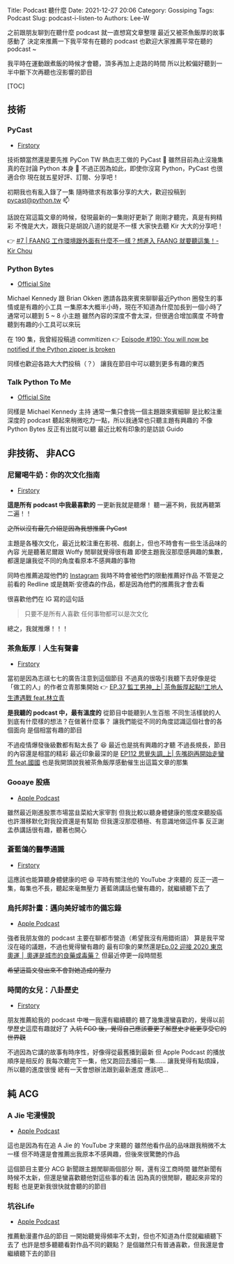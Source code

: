 Title: Podcast 聽什麼
Date: 2021-12-27 20:06
Category: Gossiping
Tags: Podcast
Slug: podcast-i-listen-to
Authors: Lee-W

之前跟朋友聊到在聽什麼 podcast 就一直想寫文章整理
最近又被茶魚飯厚的故事感動了
決定來推薦一下我平常有在聽的 podcast
也歡迎大家推薦平常在聽的 podcast ~

<!--more-->

我平時在運動跟煮飯的時候才會聽，頂多再加上走路的時間
所以比較偏好聽到一半中斷下次再聽也沒影響的節目

[TOC]

## 技術
### PyCast
* [Firstory](https://open.firstory.me/user/pycast)

技術類當然還是要先推 PyCon TW 熱血志工做的 PyCast 🤩
雖然目前為止沒幾集真的在討論 Python 本身 🤔
不過正因為如此，即使你沒寫 Python，PyCast 也很適合你
現在就五星好評、訂閱、分享吧！

初期我也有亂入錄了一集
隨時徵求有故事分享的大大，歡迎投稿到 [pycast@python.tw](mailto:pycast@python.tw) 📫

話說在寫這篇文章的時候，發現最新的一集剛好更新了
剛剛才聽完，真是有夠精彩
不愧是大大，跟我只是胡說八道的就是不一樣
大家快去聽 Kir 大大的分享吧！

👉 [#7 | FAANG 工作環境跟外面有什麼不一樣？想進入 FAANG 就要聽這集！- Kir Chou](https://pycast.firstory.io/episodes/ckxnh7hxq2s3s0966ghtw3qzq)

### Python Bytes
* [Official Site](https://pythonbytes.fm/)

Michael Kennedy 跟 Brian Okken 邀請各路來賓來聊聊最近Python 圈發生的事情或是有趣的小工具
一集原本大概半小時，現在不知道為什麼加長到一個小時了
通常可以聽到 5 ~ 8 小主題
雖然內容的深度不會太深，但很適合增加廣度
不時會聽到有趣的小工具可以來玩

在 190 集，我曾經投稿過 commitizen
👉 [Episode #190: You will now be notified if the Python zipper is broken](https://pythonbytes.fm/episodes/show/190/you-will-now-be-notified-if-the-python-zipper-is-broken)

同樣也歡迎各路大大們投稿（？）
讓我在節目中可以聽到更多有趣的東西

### Talk Python To Me
* [Official Site](https://talkpython.fm/)

同樣是 Michael Kennedy 主持
通常一集只會挑一個主題跟來賓細聊
是比較注重深度的 podcast
聽起來稍微吃力一點，所以我通常也只聽主題有興趣的
不像 Python Bytes 反正有出就可以聽
最近比較有印象的是訪談 Guido

## 非技術、 非ACG

### **尼爾喝牛奶：你的次文化指南**
* [Firstory](https://open.firstory.me/user/neildrinkmilk)

**這是所有 podcast 中我最喜歡的**
一更新我就是聽爆！
聽一遍不夠，我就再聽第二遍！！

~~之所以沒有最先介紹是因為我想推廣 PyCast~~

主題是各種次文化，最近比較注重在影視、戲劇上，但也不時會有一些生活品味的內容
光是聽著尼爾跟 Woffy 閒聊就覺得很有趣
即使主題我沒那麼感興趣的集數，都還是讓我從不同的角度看原本不感興趣的事物

同時也推薦追蹤他們的 [Instagram](https://www.instagram.com/neildrinkmilk/?hl=zh-tw)
我時不時會被他們的限動推薦好作品
不管是之前看的 Redline 或是魏斯·安德森的作品，都是因為他們的推薦我才會去看

很喜歡他們在 IG 寫的這句話

> 只要不是所有人喜歡
> 任何事物都可以是次文化

總之，我就推爆！！！

### 茶魚飯厚︱人生有聲書
* [Firstory](https://open.firstory.me/user/ckko44ubvyfnr08647u00mpxg)

當初是因為志祺七七的廣告注意到這個節目
不過真的很吸引我聽下去好像是從「做工的人」的作者立青那集開始
👉 [EP.37 監工男神_上| 茶魚飯厚起點!!工地人生遭遇戰 feat.林立青](https://open.firstory.me/story/ckmlmfpmr9v2s0841e0f27c60)

**是我聽的 podcast 中，最有溫度的**
從節目中能聽到人生百態
不同生活樣貌的人到底有什麼樣的想法？在做著什麼事？
讓我們能從不同的角度認識這個社會的各個面向
是個相當有趣的節目

不過疫情爆發後級數都有點太長了 😆
最近也是挑有興趣的才聽
不過長規長，節目的內容還是相當的精彩
最近印象最深的是 [EP112 思覺失調_上| 先嘴砲再開始走蠻荒 feat.國國](https://open.firstory.me/story/ckwm9078m2fbw0901qbcprbuw)
也是我開頭說我被茶魚飯厚感動催生出這篇文章的那集

### Gooaye 股癌
* [Apple Podcast](https://podcasts.apple.com/tw/podcast/gooaye-%E8%82%A1%E7%99%8C/id1500839292)

雖然最近剛進股票市場當韭菜給大家宰割
但我比較以聽身體健康的態度來聽股癌
也許潛移默化對我投資還是有幫助
但我還沒那麼積極、有意識地做這件事
反正謝孟恭講話很有趣，聽著也開心

### 蒼藍鴿的醫學通識
* [Firstory](https://open.firstory.me/user/bluepigeon0810)

這應該也能算聽身體健康的吧 😆
平時有關注他的 YouTube 才來聽的
反正一週一集，每集也不長，聽起來毫無壓力
蒼藍鴿講話也蠻有趣的，就繼續聽下去了

### 烏托邦計畫：邁向美好城市的備忘錄
* [Apple Podcast](https://podcasts.apple.com/tw/podcast/%E7%83%8F%E6%89%98%E9%82%A6%E8%A8%88%E7%95%AB-%E9%82%81%E5%90%91%E7%BE%8E%E5%A5%BD%E5%9F%8E%E5%B8%82%E7%9A%84%E5%82%99%E5%BF%98%E9%8C%84/id1578610001)

強者我朋友做的 podcast
主要在聊都市營造（希望我沒有用錯術語）
算是我平常沒在碰的議題，不過也覺得蠻有趣的
最有印象的果然還是[Ep.02 迎接 2020 東京奧運 │ 奧運是城市的良藥或毒藥？](https://podcasts.apple.com/tw/podcast/%E7%83%8F%E6%89%98%E9%82%A6%E8%A8%88%E7%95%AB-%E9%82%81%E5%90%91%E7%BE%8E%E5%A5%BD%E5%9F%8E%E5%B8%82%E7%9A%84%E5%82%99%E5%BF%98%E9%8C%84/id1578610001?i=1000530230919)
但最近停更一段時間惹

~~希望這篇文發出來不會對她造成的壓力~~

### 時間的女兒：八卦歷史
* [Firstory](https://open.firstory.me/user/ckk3h10i0eyx50876bs2p0dxr)

朋友推薦給我的 podcast 中唯一我還有繼續聽的
聽了幾集還蠻喜歡的，覺得以前學歷史這麼有趣就好了
~~入坑 FGO 後，覺得自己應該要更了解歷史才能更享受它的世界觀~~

不過因為它講的故事有時序性，好像得從最舊播到最新
但 Apple Podcast 的播放順序是相反的
我每次聽完下一集，他又跑回去播前一集......
讓我覺得有點煩躁，所以聽的進度很慢
總有一天會想辦法跟到最新進度
應該吧...

## 純 ACG
### A Jie 宅漫慢說
* [Apple Podcast](https://podcasts.apple.com/tw/podcast/a-jie-%E5%AE%85%E6%BC%AB%E6%85%A2%E8%AA%AA/id1570594695)

這也是因為有在追 A Jie 的 YouTube 才來聽的
雖然他看作品的品味跟我稍微不太一樣
但不時還是會推薦出我原本不感興趣，但後來很驚艷的作品

這個節目主要分 ACG 新聞跟主題閒聊兩個部分
啊，還有沒工商時間
雖然新聞有時候不太新，但還是蠻喜歡聽他對這些事的看法
因為真的很閒聊，聽起來非常的輕鬆
也是更新我很快就會聽的的節目

### 坑谷Life
* [Apple Podcast](https://podcasts.apple.com/tw/podcast/%E5%9D%91%E8%B0%B7life/id1537309668)

推薦動漫畫作品的節目
一開始聽覺得頻率不太對，但也不知道為什麼就繼續聽下去了
也許是想多聽聽看對作品不同的觀點？
是個雖然只有普通喜歡，但我還是會繼續聽下去的節目
